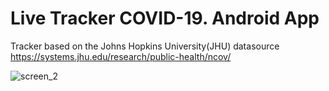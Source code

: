 # Live Tracker COVID-19. Android App

Tracker based on the Johns Hopkins University(JHU) datasource https://systems.jhu.edu/research/public-health/ncov/


![screen_2](https://user-images.githubusercontent.com/5750211/76672619-c6a68600-65a6-11ea-81b9-f63c12d2cba9.png)

